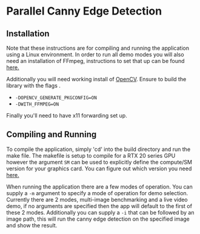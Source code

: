  # Parallel Canny Edge Detection


 ## Installation

 Note that these instructions are for compiling and running the application using a Linux environment. In order to run all demo modes you will also need an installation of FFmpeg, instructions to set that up can be found [here.](https://trac.ffmpeg.org/wiki/CompilationGuide/Ubuntu)

Additionally you will need working install of [OpenCV](https://docs.opencv.org/4.x/d0/d3d/tutorial_general_install.html). Ensure to build the library with the flags .
- `-DOPENCV_GENERATE_PKGCONFIG=ON`
- `-DWITH_FFMPEG=ON`

Finally you'll need to have x11 forwarding set up.

## Compiling and Running

To compile the application, simply 'cd' into the build directory and run the make file. The makefile is setup to compile for a RTX 20 series GPU however the argument `SM` can be used to explicitly define the compute/SM version for your graphics card. You can figure out which version you need [here.](https://arnon.dk/matching-sm-architectures-arch-and-gencode-for-various-nvidia-cards/)

When running the application there are a few modes of operation. You can supply a `-m` argument to specify a mode of operation for demo selection. Currently there are 2 modes, multi-image benchmarking and a live video demo, if no arguments are specified then the app will default to the first of these 2 modes. Additionally you can supply a `-i` that can be followed by an image path, this will run the canny edge detection on the specified image and show the result. 
